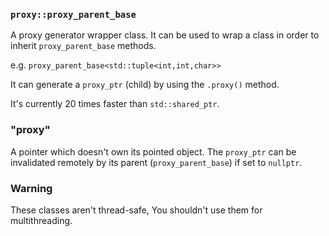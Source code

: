 ### `proxy::proxy_parent_base`
A proxy generator wrapper class. It can be used to wrap a class in order to inherit `proxy_parent_base` methods.

e.g. `proxy_parent_base<std::tuple<int,int,char>>`

It can generate a `proxy_ptr` (child) by using the `.proxy()` method.

It's currently 20 times faster than `std::shared_ptr`.

### "proxy"
A pointer which doesn't own its pointed object. The `proxy_ptr` can be invalidated remotely by its parent (`proxy_parent_base`) if set to `nullptr`.

### Warning
These classes aren't thread-safe, You shouldn't use them for multithreading.
